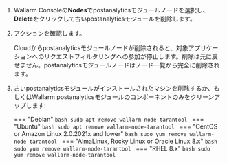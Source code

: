 1. Wallarm Consoleの**Nodes**でpostanalyticsモジュールノードを選択し、**Delete**をクリックして古いpostanalyticsモジュールを削除します。  
1. アクションを確認します。  

    Cloudからpostanalyticsモジュールノードが削除されると、対象アプリケーションへのリクエストフィルタリングへの参加が停止します。削除は元に戻せません。postanalyticsモジュールノードはノード一覧から完全に削除されます。  

1. 古いpostanalyticsモジュールがインストールされたマシンを削除するか、もしくはWallarm postanalyticsモジュールのコンポーネントのみをクリーンアップします:  

    === "Debian"
        ```bash
        sudo apt remove wallarm-node-tarantool
        ```
    === "Ubuntu"
        ```bash
        sudo apt remove wallarm-node-tarantool
        ```
    === "CentOS or Amazon Linux 2.0.2021x and lower"
        ```bash
        sudo yum remove wallarm-node-tarantool
        ```
    === "AlmaLinux, Rocky Linux or Oracle Linux 8.x"
        ```bash
        sudo yum remove wallarm-node-tarantool
        ```
    === "RHEL 8.x"
        ```bash
        sudo yum remove wallarm-node-tarantool
        ```